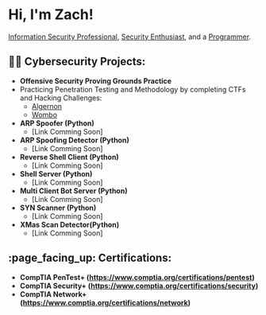 <h1>Hi, I'm Zach!</h1>
<a href="https://www.linkedin.com/in/zach-middleton/">Information Security Professional</a>, <a href="https://zachmiddleton.info">Security Enthusiast</a>, and a <a href="https://github.com/zmiddle">Programmer</a>.

<h2>👨‍💻 Cybersecurity Projects:</h2>

- <b>Offensive Security Proving Grounds Practice</b>
- Practicing Penetration Testing and Methodology by completing CTFs and Hacking Challenges:
  - <a href="https://github.com/zmiddle/CTF-Writeups/tree/main/OSPG/Algernon">Algernon</a>
  - <a href="https://github.com/zmiddle/CTF-Writeups/tree/main/OSPG/Wombo">Wombo</a>
- <b>ARP Spoofer (Python)</b>
  - [Link Comming Soon]
- <b>ARP Spoofing Detector (Python)</b>
  - [Link Comming Soon]
- <b>Reverse Shell Client (Python)</b>
  - [Link Comming Soon]
- <b>Shell Server (Python)</b>
  - [Link Comming Soon]
- <b>Multi Client Bot Server (Python)</b>
  - [Link Comming Soon]
- <b>SYN Scanner (Python)</b>
  - [Link Comming Soon]
- <b>XMas Scan Detector(Python)</b>
  - [Link Comming Soon]

<h2>:page_facing_up: Certifications:</h2>

- <b>CompTIA PenTest+ (https://www.comptia.org/certifications/pentest)</b>
- <b>CompTIA Security+ (https://www.comptia.org/certifications/security)</b>
- <b>CompTIA Network+ (https://www.comptia.org/certifications/network)</b>
